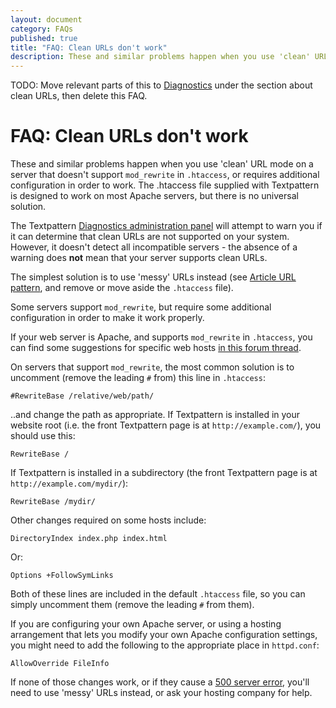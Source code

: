 ```yaml
---
layout: document
category: FAQs
published: true
title: "FAQ: Clean URLs don't work"
description: These and similar problems happen when you use 'clean' URL mode on a server that doesn't support mod_rewrite in .htaccess.
---
```


TODO: Move relevant parts of this to [Diagnostics](https://github.com/textpattern/textpattern.github.io/blob/master/administration/diagnostics-panel.md) under the section about clean URLs, then delete this FAQ.

# FAQ: Clean URLs don't work

These and similar problems happen when you use 'clean' URL mode on a server that doesn't support `mod_rewrite` in `.htaccess`, or requires additional configuration in order to work. The .htaccess file supplied with Textpattern is designed to work on most Apache servers, but there is no universal solution.

The Textpattern [Diagnostics administration panel](https://docs.textpattern.io/administration/diagnostics-panel) will attempt to warn you if it can determine that clean URLs are not supported on your system. However, it doesn't detect all incompatible servers - the absence of a warning does **not** mean that your server supports clean URLs.

The simplest solution is to use 'messy' URLs instead (see [Article URL pattern](https://docs.textpattern.io/administration/preferences-panel#article-url-pattern), and remove or move aside the `.htaccess` file).

Some servers support `mod_rewrite`, but require some additional configuration in order to make it work properly.

If your web server is Apache, and supports `mod_rewrite` in `.htaccess`, you can find some suggestions for specific web hosts [in this forum thread](https://forum.textpattern.com/viewtopic.php?id=7702).

On servers that support `mod_rewrite`, the most common solution is to uncomment (remove the leading `#` from) this line in `.htaccess`:

~~~
#RewriteBase /relative/web/path/
~~~

..and change the path as appropriate. If Textpattern is installed in your website root (i.e. the front Textpattern page is at `http://example.com/`), you should use this:

~~~
RewriteBase /
~~~

If Textpattern is installed in a subdirectory (the front Textpattern page is at `http://example.com/mydir/`):

~~~
RewriteBase /mydir/
~~~

Other changes required on some hosts include:

~~~
DirectoryIndex index.php index.html
~~~

Or:

~~~
Options +FollowSymLinks
~~~

Both of these lines are included in the default `.htaccess` file, so you can simply uncomment them (remove the leading `#` from them).

If you are configuring your own Apache server, or using a hosting arrangement that lets you modify your own Apache configuration settings, you might need to add the following to the appropriate place in `httpd.conf`:

~~~
AllowOverride FileInfo
~~~

If none of those changes work, or if they cause a [500 server error](500-internal-server-error), you'll need to use 'messy' URLs instead, or ask your hosting company for help.
